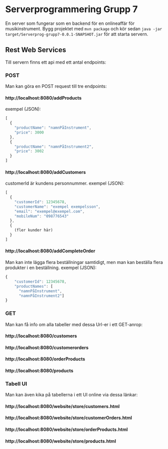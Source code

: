 # Serverprogrammering Grupp 7
En server som fungerar som en backend för en onlineaffär för musikinstrument.
Bygg projektet med ```mvn package``` och kör sedan ```java -jar target/Serverprog-grupp7-0.0.1-SNAPSHOT.jar``` för att starta servern.

## Rest Web Services
Till servern finns ett api med ett antal endpoints:
### POST
Man kan göra en POST request till tre endpoints:
#### http://localhost:8080/addProducts
exempel (JSON):
```javascript
[
  {
    "productName": "namnPåInstrument",
    "price": 3000
  },
  {
    "productName": "namnPåInstrument2",
    "price": 3002
  }
]
```
#### http://localhost:8080/addCustomers
customerId är kundens personnummer.
exempel (JSON):
```javascript
[
  {
    "customerId": 12345678,
    "customerName": "exempel exempelsson",
    "email": "exempel@exempel.com",
    "mobileNum": "098776543"
  },
  {
    (fler kunder här)
  }
]
```
#### http://localhost:8080/addCompleteOrder
Man kan inte lägga flera beställningar samtidigt, men man kan beställa flera produkter i en beställning.
exempel (JSON):
```javascript
{
    "customerId": 12345678,
    "productNames": [
      "namnPåInstrument",
      "namnPåInstrument2"]
}
```

### GET
Man kan få info om alla tabeller med dessa Url-er i ett GET-anrop:
#### http://localhost:8080/customers
#### http://localhost:8080/customerorders
#### http://localhost:8080/orderProducts
#### http://localhost:8080/products

### Tabell UI
Man kan även kika på tabellerna i ett UI online via dessa länkar:
#### http://localhost:8080/website/store/customers.html
#### http://localhost:8080/website/store/customerOrders.html
#### http://localhost:8080/website/store/orderProducts.html
#### http://localhost:8080/website/store/products.html
